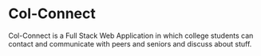 # Col-Connect
Col-Connect is a Full Stack Web Application in which college students can contact and communicate with peers and seniors and discuss about stuff.
